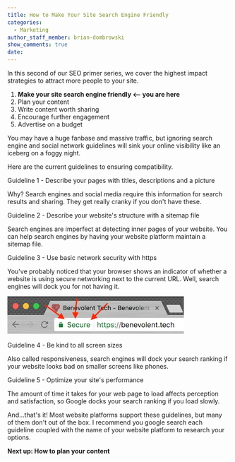```yaml
---
title: How to Make Your Site Search Engine Friendly
categories:
  - Marketing
author_staff_member: brian-dombrowski
show_comments: true
date:
---
```



In this second of our SEO primer series, we cover the highest impact strategies to attract more people to your site.&nbsp;

1. **Make your site search engine friendly &lt;– you are here**
2. Plan your content
3. Write content worth sharing
4. Encourage further engagement
5. Advertise on a budget

You may have a huge fanbase and massive traffic, but ignoring search engine and social network guidelines will sink your online visibility like an iceberg on a foggy night.

Here are the current guidelines to ensuring compatibility.

Guideline 1 - Describe your pages with titles, descriptions and a picture

Why? Search engines and social media require this information for search results and sharing. They get really cranky if you don't have these.

Guideline 2 - Describe your website's structure with a sitemap file

Search engines are imperfect at detecting inner pages of your website. You can help search engines by having your website platform maintain a sitemap file.

Guideline 3 - Use basic network security with https

You've probably noticed that your browser shows an indicator of whether a website is using secure networking next to the current URL. Well, search engines will dock you for not having it.

![](/uploads/versions/https---x----400-85x---.png)

Guideline 4 - Be kind to all screen sizes

Also called responsiveness, search engines will dock your search ranking if your website looks bad on smaller screens like phones.

Guideline 5 - Optimize your site's performance

The amount of time it takes for your web page to load affects perception and satisfaction, so Google docks your search ranking if you load slowly.

And…that's it! Most website platforms support these guidelines, but many of them don't out of the box. I recommend you google search each guideline coupled with the name of your website platform to research your options.

**Next up: How to plan your content**